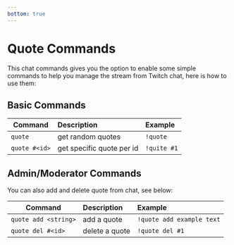 ```yaml
---
bottom: true
---
```


# Quote Commands

This chat commands gives you the option to enable some simple commands to help you manage the stream from Twitch chat, here is how to use them:

## Basic Commands

| **Command**   | **Description**           | **Example** |
|---------------|:--------------------------|:------------|
| `quote`       | get random quotes         | `!quote`    |
| `quote #<id>` | get specific quote per id | `!quite #1` |

## Admin/Moderator Commands

You can also add and delete quote from chat, see below:

| **Command**          | **Description** | **Example**               |
|----------------------|:----------------|:--------------------------|
| `quote add <string>` | add a quote     | `!quote add example text` |
| `quote del #<id>`    | delete a quote  | `!quote del #1`           |
